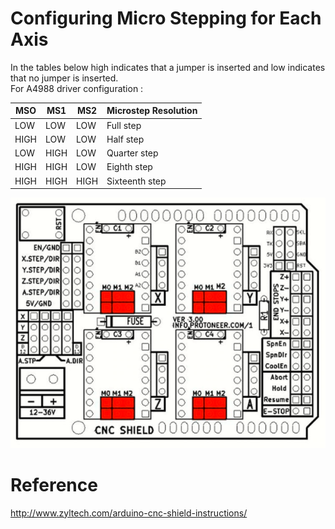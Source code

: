 # Configuring Micro Stepping for Each Axis
In the tables below high indicates that a jumper is inserted and low indicates that no jumper is inserted.  
For A4988 driver configuration :
  
|      MSO      |       MS1       |      MS2      | Microstep Resolution |
| ------------- | --------------- | --------------| ---------------------|
|       LOW     |       LOW       |       LOW     |       Full step      |
|      HIGH     |       LOW       |       LOW     |       Half step      |
|       LOW     |      HIGH       |       LOW     |     Quarter step     |
|      HIGH     |      HIGH       |       LOW     |      Eighth step     |
|      HIGH     |      HIGH       |      HIGH     |    Sixteenth step    |  

![position](https://github.com/ghostlof/GRBL-motor/blob/master/Images/config.PNG)  

# Reference
http://www.zyltech.com/arduino-cnc-shield-instructions/
